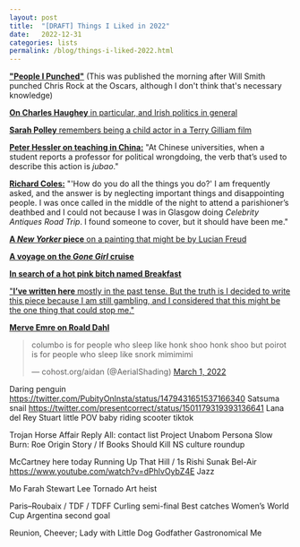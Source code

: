```yaml
---
layout: post
title:  "[DRAFT] Things I Liked in 2022"
date:   2022-12-31
categories: lists
permalink: /blog/things-i-liked-2022.html
---
```


**["People I Punched"](https://therealsarahmiller.substack.com/p/people-i-punched-0f6)** (This was published the morning after Will Smith punched Chris Rock at the Oscars, although I don't think that's necessary knowledge)

[**On Charles Haughey** in particular, and Irish politics in general](https://www.thefitzwilliam.com/p/charles-haughey-irelands-most-enigmatic)

[**Sarah Polley** remembers being a child actor in a Terry Gilliam film](https://www.theguardian.com/books/2022/jun/12/sarah-polley-terry-gilliam-run-towards-danger-baron-munchausen-interview)

[**Peter Hessler on teaching in China:**](https://www.newyorker.com/magazine/2022/05/16/a-teacher-in-china-learns-the-limits-of-free-expression) "At Chinese universities, when a student reports a professor for political wrongdoing, the verb that’s used to describe this action is *jubao*."

**[Richard Coles:](https://www.thetimes.co.uk/article/9a13ce1e-b503-11ec-b9c2-2038a863bceb)** "'How do you do all the things you do?' I am frequently asked, and the answer is by neglecting important things and disappointing people. I was once called in the middle of the night to attend a parishioner’s deathbed and I could not because I was in Glasgow doing *Celebrity Antiques Road Trip*. I found someone to cover, but it should have been me."

[**A *New Yorker* piece** on a painting that might be by Lucian Freud](https://www.newyorker.com/magazine/2022/09/26/the-case-of-the-disputed-lucian-freud)

[**A voyage on the *Gone Girl* cruise**](https://slate.com/human-interest/2022/10/gone-girl-cruise-review-diary-gillian-flynn.html)

[**In search of a hot pink bitch named Breakfast**](https://defector.com/in-search-of-a-hot-pink-bitch-named-breakfast/)

["**I’ve written here** mostly in the past tense. But the truth is I decided to write this piece because I am still gambling, and I considered that this might be the one thing that could stop me."](https://www.theguardian.com/society/2022/nov/20/gambling-addiction-tennis-bet365-online-betting-hannah-jane-parkinson)

[**Merve Emre on Roald Dahl**](https://www.nybooks.com/articles/2022/12/22/making-it-big-roald-dahl-teller-of-the-unexpected/)

<blockquote class="twitter-tweet"><p lang="en" dir="ltr">columbo is for people who sleep like honk shoo honk shoo but poirot is for people who sleep like snork mimimimi</p>&mdash; cohost.org/aidan (@AerialShading) <a href="https://twitter.com/AerialShading/status/1498715293215903745?ref_src=twsrc%5Etfw">March 1, 2022</a></blockquote> <script async src="https://platform.twitter.com/widgets.js" charset="utf-8"></script>

Daring penguin https://twitter.com/PubityOnInsta/status/1479431651537166340
Satsuma snail https://twitter.com/presentcorrect/status/1501179319393136641
Lana del Rey Stuart little
POV baby riding scooter tiktok

Trojan Horse Affair
Reply All: contact list
Project Unabom
Persona
Slow Burn: Roe
Origin Story / If Books Should Kill
NS culture roundup

McCartney here today
Running Up That Hill / 1s
Rishi Sunak Bel-Air https://www.youtube.com/watch?v=dPhlvOybZ4E
Jazz

Mo Farah
Stewart Lee Tornado
Art heist

Paris–Roubaix / TDF / TDFF
Curling semi-final
Best catches Women’s World Cup
Argentina second goal

Reunion, Cheever; Lady with Little Dog
Godfather
Gastronomical Me

